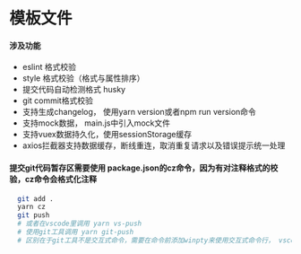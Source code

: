 # 模板文件

#### 涉及功能
 * eslint 格式校验
 * style 格式校验（格式与属性排序）
 * 提交代码自动检测格式 husky
 * git commit格式校验
 * 支持生成changelog， 使用yarn version或者npm run version命令
 * 支持mock数据， main.js中引入mock文件
 * 支持vuex数据持久化，使用sessionStorage缓存
 * axios拦截器支持数据缓存，断线重连，取消重复请求以及错误提示统一处理


#### 提交git代码暂存区需要使用 package.json的cz命令，因为有对注释格式的校验，cz命令会格式化注释
~~~bash
  git add .
  yarn cz
  git push
  # 或者在vscode里调用 yarn vs-push
  # 使用git工具调用 yarn git-push
  # 区别在于git工具不是交互式命令，需要在命令前添加winpty来使用交互式命令行， vscode直接可以交互式，调用winpty会报错
~~~
